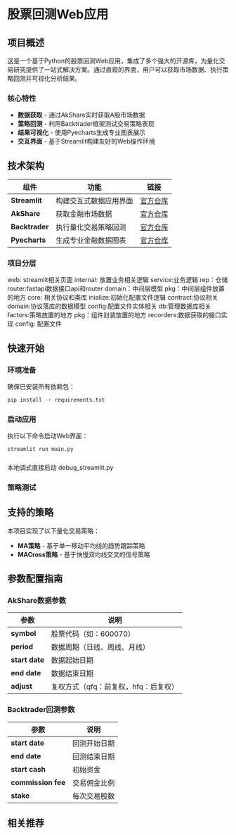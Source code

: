 # 股票回测Web应用

## 项目概述

这是一个基于Python的股票回测Web应用，集成了多个强大的开源库，为量化交易研究提供了一站式解决方案。通过直观的界面，用户可以获取市场数据、执行策略回测并可视化分析结果。

### 核心特性

- **数据获取** - 通过AkShare实时获取A股市场数据
- **策略回测** - 利用Backtrader框架测试交易策略表现
- **结果可视化** - 使用Pyecharts生成专业图表展示
- **交互界面** - 基于Streamlit构建友好的Web操作环境

## 技术架构

| 组件             | 功能          | 链接 |
|----------------|-------------|------|
| **Streamlit**  | 构建交互式数据应用界面 | [官方仓库](https://github.com/streamlit/streamlit) |
| **AkShare**    | 获取金融市场数据    | [官方仓库](https://github.com/akfamily/akshare) |
| **Backtrader** | 执行量化交易策略回测  | [官方仓库](https://github.com/mementum/backtrader) |
| **Pyecharts**  | 生成专业金融数据图表  | [官方仓库](https://github.com/pyecharts/pyecharts) |
### 项目分层
web: streamlit相关页面
internal: 放置业务相关逻辑
          service:业务逻辑
          rep：仓储
          router:fastapi数据接口api和router
          domain：中间层模型
          pkg：中间层组件放置的地方
core: 相关协议和类库
          inialize:初始化配置文件逻辑
          contract:协议相关
          domain:协议落库的数据模型
          config:配置文件实体相关
          db:管理数据库相关
          factors:策略放置的地方
          pkg：组件封装放置的地方
          recorders:数据获取的接口实现
config: 配置文件

## 快速开始


### 环境准备

确保已安装所有依赖包：

```bash
pip install -r requirements.txt
```

### 启动应用

执行以下命令启动Web界面：

```bash
streamlit run main.py
```
###
本地调式直接启动 debug_streamlit.py
### 策略测试

## 支持的策略

本项目实现了以下量化交易策略：

- **MA策略** - 基于单一移动平均线的趋势跟踪策略
- **MACross策略** - 基于快慢双均线交叉的信号策略

## 参数配置指南

### AkShare数据参数

| 参数 | 说明 |
|------|------|
| **symbol** | 股票代码（如：600070） |
| **period** | 数据周期（日线、周线、月线） |
| **start date** | 数据起始日期 |
| **end date** | 数据结束日期 |
| **adjust** | 复权方式（qfq：前复权，hfq：后复权） |

### Backtrader回测参数

| 参数 | 说明 |
|------|------|
| **start date** | 回测开始日期 |
| **end date** | 回测结束日期 |
| **start cash** | 初始资金 |
| **commission fee** | 交易佣金比例 |
| **stake** | 每次交易股数 |

## 相关推荐
